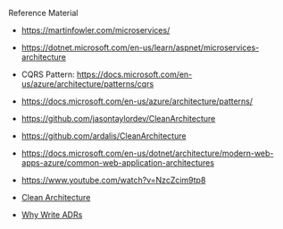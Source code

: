 Reference Material

- https://martinfowler.com/microservices/
- https://dotnet.microsoft.com/en-us/learn/aspnet/microservices-architecture
- CQRS Pattern: https://docs.microsoft.com/en-us/azure/architecture/patterns/cqrs
- https://docs.microsoft.com/en-us/azure/architecture/patterns/
- https://github.com/jasontaylordev/CleanArchitecture
- https://github.com/ardalis/CleanArchitecture
- https://docs.microsoft.com/en-us/dotnet/architecture/modern-web-apps-azure/common-web-application-architectures
- https://www.youtube.com/watch?v=NzcZcim9tp8


- [Clean Architecture](https://github.com/ardalis/CleanArchitecture)
- [Why Write ADRs](https://github.blog/2020-08-13-why-write-adrs)